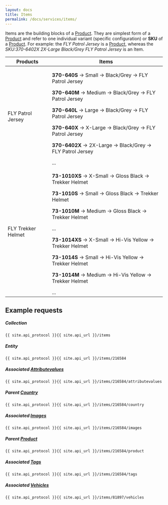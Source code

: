 ```yaml
---
layout: docs
title: Items
permalink: /docs/services/items/
---
```


[var_Attributevalues]: /docs/services/attributes/#attributevalues
[var_Countries]: /docs/services/countries
[var_Images]: /docs/services/images
[var_Products]: /docs/services/products
[var_Tags]: /docs/services/tags
[var_Vehicles]: /docs/services/vehicles

Items are the building blocks of a [Product][var_Products]. They are simplest form of a [Product][var_Products] and refer to one individual variant (specific configuration) or 
**SKU** of a [Product][var_Products]. For example: the *FLY Patrol Jersey* is a [Product][var_Products], whereas the *SKU:370-6402X 2X-Large Black/Grey FLY Patrol Jersey* is an Item.

<table>
    <thead>
        <tr>
            <th>Products</th>
            <th>Items</th>
        </tr>
    </thead>
    <tbody>
        <tr>
            <td>
                FLY Patrol Jersey
            </td>
            <td>
                <p><strong>370-640S</strong> &rarr; Small &rarr; Black/Grey &rarr; FLY Patrol Jersey</p>
                <p><strong>370-640M</strong> &rarr; Medium &rarr; Black/Grey &rarr; FLY Patrol Jersey</p>
                <p><strong>370-640L</strong> &rarr; Large &rarr; Black/Grey &rarr; FLY Patrol Jersey</p>
                <p><strong>370-640X</strong> &rarr; X-Large &rarr; Black/Grey &rarr; FLY Patrol Jersey</p>
                <p><strong>370-6402X</strong> &rarr; 2X-Large &rarr; Black/Grey &rarr; FLY Patrol Jersey</p>
                ...
            </td>
        </tr>
        <tr>
            <td>
                FLY Trekker Helmet
            </td>
            <td>
                <p><strong>73-1010XS</strong> &rarr; X-Small &rarr; Gloss Black &rarr; Trekker Helmet</p>
                <p><strong>73-1010S</strong> &rarr; Small &rarr; Gloss Black &rarr; Trekker Helmet</p>
                <p><strong>73-1010M</strong> &rarr; Medium &rarr; Gloss Black &rarr; Trekker Helmet</p>
                ...
                <p><strong>73-1014XS</strong> &rarr; X-Small &rarr; Hi-Vis Yellow &rarr; Trekker Helmet</p>
                <p><strong>73-1014S</strong> &rarr; Small &rarr; Hi-Vis Yellow &rarr; Trekker Helmet</p>
                <p><strong>73-1014M</strong> &rarr; Medium &rarr; Hi-Vis Yellow &rarr; Trekker Helmet</p>
                ...
            </td>
        </tr>
    </tbody>
</table>

## Example requests

##### Collection

```
{{ site.api_protocol }}{{ site.api_url }}/items
```

##### Entity

```
{{ site.api_protocol }}{{ site.api_url }}/items/216584
```

##### Associated [Attributevalues][var_Attributevalues]

```
{{ site.api_protocol }}{{ site.api_url }}/items/216584/attributevalues
```

##### Parent [Country][var_Countries]

```
{{ site.api_protocol }}{{ site.api_url }}/items/216584/country
```

##### Associated [Images][var_Images]

```
{{ site.api_protocol }}{{ site.api_url }}/items/216584/images
```

##### Parent [Product][var_Products]

```
{{ site.api_protocol }}{{ site.api_url }}/items/216584/product
```

##### Associated [Tags][var_Tags]

```
{{ site.api_protocol }}{{ site.api_url }}/items/216584/tags
```

##### Associated [Vehicles][var_Vehicles]

```
{{ site.api_protocol }}{{ site.api_url }}/items/81897/vehicles
```
